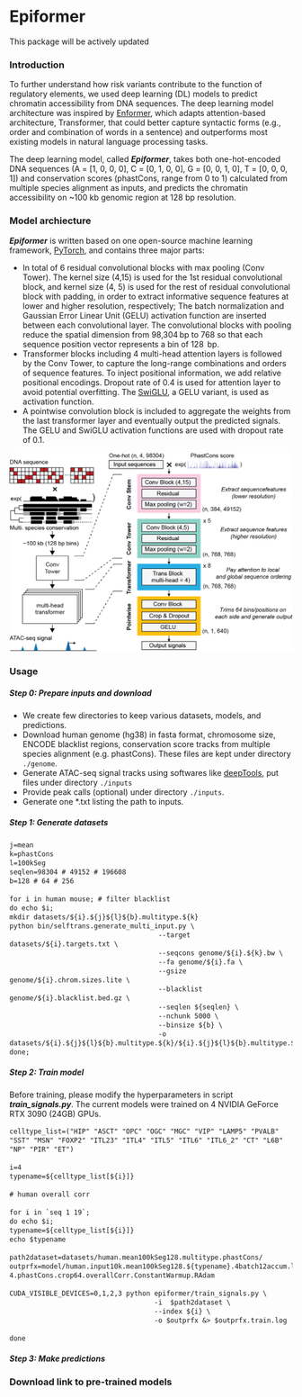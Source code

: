 # Epiformer

This package will be actively updated

### Introduction

To further understand how risk variants contribute to the function of regulatory elements, we used deep learning (DL) models to predict chromatin accessibility from DNA sequences. The deep learning model architecture was inspired by [Enformer](https://www.nature.com/articles/s41592-021-01252-x), which adapts attention-based architecture, Transformer, that could better capture syntactic forms (e.g., order and combination of words in a sentence) and outperforms most existing models in natural language processing tasks. 

The deep learning model, called ***Epiformer***, takes both one-hot-encoded DNA sequences (A = [1, 0, 0, 0], C = [0, 1, 0, 0], G = [0, 0, 1, 0], T = [0, 0, 0, 1]) and conservation scores (phastCons, range from 0 to 1) calculated from multiple species alignment as inputs, and predicts the chromatin accessibility on ~100 kb genomic region at 128 bp resolution. 

### Model archiecture

***Epiformer*** is written based on one open-source machine learning framework, [PyTorch](https://pytorch.org), and contains three major parts: 
- In total of 6 residual convolutional blocks with max pooling (Conv Tower). The kernel size (4,15) is used for the 1st residual convolutional block, and kernel size (4, 5) is used for the rest of residual convolutional block with padding, in order to extract informative sequence features at lower and higher resolution, respectively; The batch normalization and Gaussian Error Linear Unit (GELU) activation function are inserted between each convolutional layer. The convolutional blocks with pooling reduce the spatial dimension from 98,304 bp to 768 so that each sequence position vector represents a bin of 128  bp.
- Transformer blocks including 4 multi-head attention layers is followed by the Conv Tower, to capture the long-range combinations and orders of sequence features. To inject positional information, we add relative positional encodings. Dropout rate of 0.4 is used for attention layer to avoid potential overfitting. The [SwiGLU](https://arxiv.org/pdf/2002.05202.pdf), a GELU variant, is used as activation function. 
- A pointwise convolution block is included to aggregate the weights from the last transformer layer and eventually output the predicted signals. The GELU and SwiGLU activation functions are used with dropout rate of 0.1.

![ model architecture ](/img/epiformer.png)

### Usage

##### Step 0: Prepare inputs and download
- We create few directories to keep various datasets, models, and predictions.
- Download human genome (hg38) in fasta format, chromosome size, ENCODE blacklist regions, conservation score tracks from multiple species alignment (e.g. phastCons). These files are kept under directory `./genome`.
- Generate ATAC-seq signal tracks using softwares like [deepTools](https://deeptools.readthedocs.io/en/develop/), put files under directory `./inputs`
- Provide peak calls (optional) under directory `./inputs`. 
- Generate one \*.txt listing the path to inputs.

##### Step 1: Generate datasets

```
j=mean
k=phastCons
l=100kSeg
seqlen=98304 # 49152 # 196608
b=128 # 64 # 256

for i in human mouse; # filter blacklist
do echo $i;
mkdir datasets/${i}.${j}${l}${b}.multitype.${k}
python bin/selftrans.generate_multi_input.py \
                                     --target datasets/${i}.targets.txt \
                                     --seqcons genome/${i}.${k}.bw \
                                     --fa genome/${i}.fa \
                                     --gsize genome/${i}.chrom.sizes.lite \
                                     --blacklist genome/${i}.blacklist.bed.gz \
                                     --seqlen ${seqlen} \
                                     --nchunk 5000 \
                                     --binsize ${b} \
                                     -o datasets/${i}.${j}${l}${b}.multitype.${k}/${i}.${j}${l}${b}.multitype.${k}
done;
```

##### Step 2: Train model

Before training, please modify the hyperparameters in script ***train_signals.py***. The current models were trained on 4 NVIDIA GeForce RTX 3090 (24GB) GPUs.

```
celltype_list=("HIP" "ASCT" "OPC" "OGC" "MGC" "VIP" "LAMP5" "PVALB" "SST" "MSN" "FOXP2" "ITL23" "ITL4" "ITL5" "ITL6" "ITL6_2" "CT" "L6B" "NP" "PIR" "ET")

i=4
typename=${celltype_list[${i}]}

# human overall corr

for i in `seq 1 19`;
do echo $i;
typename=${celltype_list[${i}]}
echo $typename

path2dataset=datasets/human.mean100kSeg128.multitype.phastCons/
outprfx=model/human.input10k.mean100kSeg128.${typename}.4batch12accum.lr1e-4.phastCons.crop64.overallCorr.ConstantWarmup.RAdam

CUDA_VISIBLE_DEVICES=0,1,2,3 python epiformer/train_signals.py \
                                    -i  $path2dataset \
                                    --index ${i} \
                                    -o $outprfx &> $outprfx.train.log

done
```


##### Step 3: Make predictions



### Download link to pre-trained models



